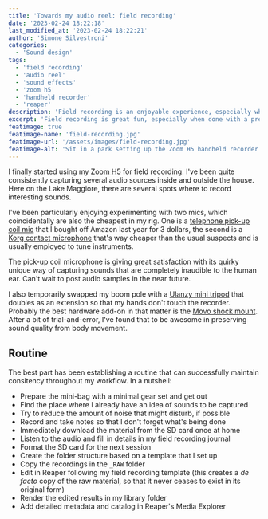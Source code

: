 ```yaml
---
title: 'Towards my audio reel: field recording'
date: '2023-02-24 18:22:18'
last_modified_at: '2023-02-24 18:22:21'
author: 'Simone Silvestroni'
categories: 
  - 'Sound design'
tags:
  - 'field recording'
  - 'audio reel'
  - 'sound effects'
  - 'zoom h5'
  - 'handheld recorder'
  - 'reaper'
description: 'Field recording is an enjoyable experience, especially when done with a precise plan.'
excerpt: 'Field recording is great fun, especially when done with a precise plan.'
featimage: true
featimage-name: 'field-recording.jpg'
featimage-url: '/assets/images/field-recording.jpg'
featimage-alt: 'Sit in a park setting up the Zoom H5 handheld recorder for a session of field recording. Photo by Silvia Maggi.'
---
```

I finally started using my [Zoom H5](/uses/) for field recording. I've been quite consistently capturing several audio sources inside and outside the house. Here on the Lake Maggiore, there are several spots where to record interesting sounds. 

I've been particularly enjoying experimenting with two mics, which coincidentally are also the cheapest in my rig. One is a [telephone pick-up coil mic](https://www.amazon.com/Telephone-Microphone-Suction-Cup-Pickup/dp/B0034I75IK) that I bought off Amazon last year for 3 dollars, the second is a [Korg contact microphone](https://www.korg.com/us/products/tuners/cm_300/) that's way cheaper than the usual suspects and is usually employed to tune instruments.

The pick-up coil microphone is giving great satisfaction with its quirky unique way of capturing sounds that are completely inaudible to the human ear. Can't wait to post audio samples in the near future.

I also temporarily swapped my boom pole with a [Ulanzy mini tripod](https://www.ulanzi.com/products/extensible-tripod-mt08?_pos=1&_sid=355878268&_ss=r) that doubles as an extension so that my hands don't touch the recorder. Probably the best hardware add-on in that matter is the [Movo shock mount](https://www.movophoto.com/collections/shockmounts/products/movo-smm5-v2-dual-suspension-mount-for-digital-recorders). After a bit of trial-and-error, I've found that to be awesome in preserving sound quality from body movement.

## Routine

The best part has been establishing a routine that can successfully maintain consitency throughout my workflow. In a nutshell:

- Prepare the mini-bag with a minimal gear set and get out
- Find the place where I already have an idea of sounds to be captured
- Try to reduce the amount of noise that might disturb, if possible
- Record and take notes so that I don't forget what's being done
- Immediately download the material from the SD card once at home
- Listen to the audio and fill in details in my field recording journal
- Format the SD card for the next session
- Create the folder structure based on a template that I set up
- Copy the recordings in the `_RAW` folder
- Edit in Reaper following my field recording template (this creates a _de facto_ copy of the raw material, so that it never ceases to exist in its original form)
- Render the edited results in my library folder
- Add detailed metadata and catalog in Reaper's Media Explorer